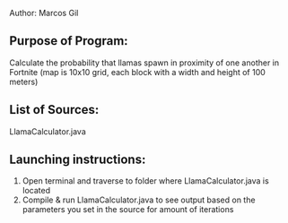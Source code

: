 Author: Marcos Gil

Purpose of Program: 
-------------------

Calculate the probability that llamas spawn in proximity of one another in Fortnite (map is 10x10 grid, each block with a width and height of 100 meters)


List of Sources:
----------------

LlamaCalculator.java

Launching instructions:
-----------------------

1. Open terminal and traverse to folder where LlamaCalculator.java is located
2. Compile & run LlamaCalculator.java to see output based on the parameters you set in the source for amount of iterations
